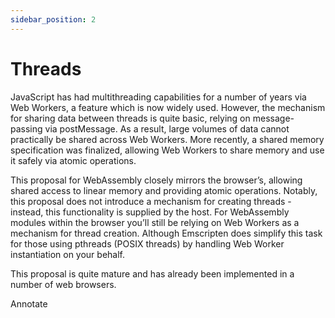 ```yaml
---
sidebar_position: 2
---
```


# Threads

JavaScript has had multithreading capabilities for a number of years via Web Workers, a feature which is now widely used. However, the mechanism for sharing data between threads is quite basic, relying on message-passing via postMessage. As a result, large volumes of data cannot practically be shared across Web Workers. More recently, a shared memory specification was finalized, allowing Web Workers to share memory and use it safely via atomic operations.

This proposal for WebAssembly closely mirrors the browser’s, allowing shared access to linear memory and providing atomic operations. Notably, this proposal does not introduce a mechanism for creating threads - instead, this functionality is supplied by the host. For WebAssembly modules within the browser you’ll still be relying on Web Workers as a mechanism for thread creation. Although Emscripten does simplify this task for those using pthreads (POSIX threads) by handling Web Worker instantiation on your behalf.

This proposal is quite mature and has already been implemented in a number of web browsers.

Annotate
